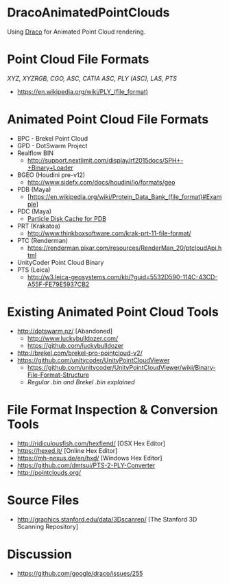 # DracoAnimatedPointClouds
Using [Draco](https://github.com/google/draco) for Animated Point Cloud rendering.

# Point Cloud File Formats
*XYZ, XYZRGB, CGO, ASC, CATIA ASC, PLY (ASC), LAS, PTS*

* https://en.wikipedia.org/wiki/PLY_(file_format)

# Animated Point Cloud File Formats
* BPC - Brekel Point Cloud 
* GPD - DotSwarm Project 
* Realflow BIN
  * http://support.nextlimit.com/display/rf2015docs/SPH+-+Binary+Loader
* BGEO (Houdini pre-v12) 
  * http://www.sidefx.com/docs/houdini/io/formats/geo
* PDB (Maya) 
  * [https://en.wikipedia.org/wiki/Protein_Data_Bank_(file_format)#Example]
* PDC (Maya) 
  * [Particle Disk Cache for PDB](https://knowledge.autodesk.com/support/maya/learn-explore/caas/CloudHelp/cloudhelp/2015/ENU/Maya/files/PDC-File-Format-Use-the-PDC-File-Format-htm.html)
* PRT (Krakatoa)
  * http://www.thinkboxsoftware.com/krak-prt-11-file-format/
* PTC (Renderman)
  * https://renderman.pixar.com/resources/RenderMan_20/ptcloudApi.html
* UnityCoder Point Cloud Binary
* PTS (Leica)
  * http://w3.leica-geosystems.com/kb/?guid=5532D590-114C-43CD-A55F-FE79E5937CB2

# Existing Animated Point Cloud Tools
* http://dotswarm.nz/ [Abandoned]
  * http://www.luckybulldozer.com/
  * https://github.com/luckybulldozer
* http://brekel.com/brekel-pro-pointcloud-v2/
* https://github.com/unitycoder/UnityPointCloudViewer
  * https://github.com/unitycoder/UnityPointCloudViewer/wiki/Binary-File-Format-Structure 
   * *Regular .bin and Brekel .bin explained*

# File Format Inspection & Conversion Tools
* http://ridiculousfish.com/hexfiend/ [OSX Hex Editor] 
* https://hexed.it/ [Online Hex Editor]
* https://mh-nexus.de/en/hxd/ [Windows Hex Editor]
* https://github.com/dmtsui/PTS-2-PLY-Converter
* http://pointclouds.org/

# Source Files
* http://graphics.stanford.edu/data/3Dscanrep/ [The Stanford 3D Scanning Repository]

# Discussion
* https://github.com/google/draco/issues/255
